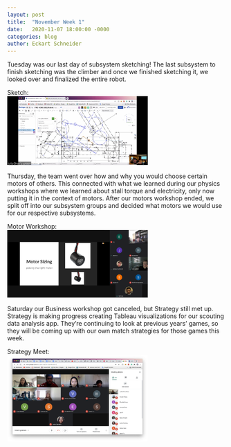 ```yaml
---
layout: post
title:  "November Week 1"
date:   2020-11-07 18:00:00 -0000
categories: blog
author: Eckart Schneider
---
```

Tuesday was our last day of subsystem sketching! The last subsystem to finish sketching was the climber and once we finished sketching it, we looked over and finalized the entire robot.

Sketch: \
<img src="/img/blog/2020-11-07/november3.jpg" width="325"/>

Thursday, the team went over how and why you would choose certain motors of others. This connected with what we learned during our physics workshops where we learned about stall torque and electricity, only now putting it in the context of motors. After our motors workshop ended, we split off into our subsystem groups and decided what motors we would use for our respective subsystems.  

Motor Workshop: \
<img src="/img/blog/2020-11-07/november5motor.png" width="325"/>

Saturday our Business workshop got canceled, but Strategy still met up. Strategy is making progress creating Tableau visualizations for our scouting data analysis app. They’re continuing to look at previous years’ games, so they will be coming up with our own match strategies for those games this week.

Strategy Meet: \
<img src="/img/blog/2020-11-07/november7strategy.png" width="325"/>

